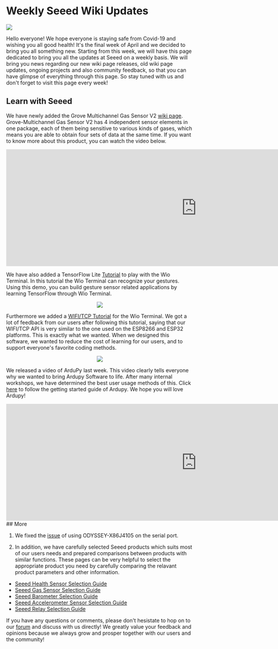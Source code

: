 
# Weekly Seeed Wiki Updates
![](https://files.seeedstudio.com/wiki/IMAGE/SeeedWeeklyNewsAprilWeek5.png)

Hello everyone! We hope everyone is staying safe from Covid-19 and wishing you all good health!
It's the final week of April and we decided to bring you all something new. 
Starting from this week, we will have this page dedicated to bring you all the updates at Seeed on a weekly basis. We will bring you news regarding our new wiki page releases, old wiki page updates, ongoing projects and also community feedback, so that you can have glimpse of everything through this page. 
So stay tuned with us and don't forget to visit this page every week!

## Learn with Seeed

We have newly added the Grove Multichannel Gas Sensor V2 [wiki page](https://wiki.seeedstudio.com/Grove-Multichannel-Gas-Sensor-V2/). Grove-Multichannel Gas Sensor V2 has 4 independent sensor elements in one package, each of them being sensitive to various kinds of gases, which means you are able to obtain four sets of data at the same time. If you want to know more about this product, you can watch the video below.
<iframe width="1024" height="315" src="https://www.youtube.com/embed/kxnKSUVybuQ?start=144" frameborder="0" allow="accelerometer; autoplay; encrypted-media; gyroscope; picture-in-picture" allowfullscreen></iframe>




We have also added a TensorFlow Lite [Tutorial](https://wiki.seeedstudio.com/Wio-Terminal-Gesture-Recognition/) to play with the Wio Terminal.
In this tutorial the Wio Terminal can recognize your gestures. Using this demo, you can build gesture sensor related applications by learning TensorFlow through Wio Terminal.

<div align=center><img  src="https://files.seeedstudio.com/wiki/Wio-Terminal/img/TF.gif"/></div>

Furthermore we added a [WIFI/TCP Tutorial](https://wiki.seeedstudio.com/Wio-Terminal-Network-Overview/) for the Wio Terminal. We got a lot of feedback from our users after following this tutorial, saying that our WIFI/TCP API is very similar to the one used on the ESP8266 and ESP32 platforms. This is exactly what we wanted. When we designed this software, we wanted to reduce the cost of learning for our users, and to support everyone's favorite coding methods.
<div align=center><img  src="https://blog.seeedstudio.com/wp-content/uploads/2020/04/wt-wifi.gif"/></div>


We released a video of ArduPy last week. This video clearly tells everyone why we wanted to bring Ardupy Software to life. After many internal workshops, we have determined the best user usage methods of this. Click [here](https://wiki.seeedstudio.com/ArduPy/) to follow the getting started guide of Ardupy. We hope you will love Ardupy! 
<iframe width="1024" height="315" src="https://www.youtube.com/embed/oyyKb32_hNo" frameborder="0" allow="accelerometer; autoplay; encrypted-media; gyroscope; picture-in-picture" allowfullscreen></iframe>
## More

1. We fixed the [issue](https://wiki.seeedstudio.com/ODYSSEY-X86J4105/#using-the-arduino-core-atsamd21g18-in-windows) of using ODYSSEY-X86J4105 on the serial port.

2. In addition, we have carefully selected Seeed products which suits most of our users needs and prepared comparisons between products with similar functions. These pages can be very helpful to select the appropriate product you need by carefully comparing the relavant product parameters and other information.
- [Seeed Health Sensor Selection Guide](https://wiki.seeedstudio.com/Sensor_health/)
- [Seeed Gas Sensor Selection Guide](https://wiki.seeedstudio.com/Sensor_gas/)
- [Seeed Barometer Selection Guide](https://wiki.seeedstudio.com/Barometer-Selection-Guide/)
- [Seeed Accelerometer Sensor Selection Guide](https://wiki.seeedstudio.com/Sensor_accelerometer/)
- [Seeed Relay Selection Guide](https://wiki.seeedstudio.com/Seeed_Relay_Page/)



If you have any questions or comments, please don't hesistate to hop on to our [forum](https://forum.seeedstudio.com/latest) and discuss with us directly!
We greatly value your feedback and opinions because we always grow and prosper together with our users and the community!